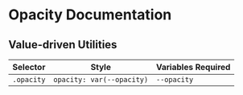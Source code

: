 # Opacity Documentation

## Value-driven Utilities

| Selector   | Style                     | Variables Required |
| ---------- | ------------------------- | ------------------ |
| `.opacity` | `opacity: var(--opacity)` | `--opacity`        |
